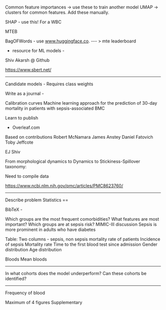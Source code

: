 

Common feature importances -> use these to train another model
UMAP -> clusters for common features. Add these manually.

SHAP - use this!
For a WBC 

MTEB

BagOFWords - use
www.huggingface.co. --- > mte leaderboard
- resource for ML models - 

Shiv Akarsh @ Github

https://www.sbert.net/



____

Candidate models - Requires class weights

Write as a journal -


Calibration curves
Machine learning approach for the prediction of 30-day mortality in patients with sepsis-associated
BMC 

Learn to publish
- Overleaf.com


Based on contributions
Robert McNamara
James Anstey 
Daniel Fatovich
Toby Jeffcote


EJ
Shiv

From morphological dynamics to Dynamics to Stickiness-Spillover taxonomy:


Need to compile data


https://www.ncbi.nlm.nih.gov/pmc/articles/PMC8623760/ 




______

Describe problem
Statistics ==




BibTeX - 


Which groups are the most frequent comorbidities?
What features are most important?
Which groups are at sepsis risk?
MIMIC-III discussion
Sepsis is more prominent in adults who have diabetes



Table: 
Two columns - sepsis, non sepsis
mortality rate of patients
Incidence of sepsis
Mortality rate
Time to the first blood test since admission
Gender distribution
Age distribution

Bloods
Mean bloods


____
In what cohorts does the model underperform? Can these cohorts be identified?


--- 
Frequency of blood 


Maximum of 4 figures
Supplementary 